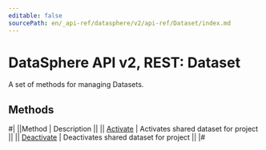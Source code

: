 ```yaml
---
editable: false
sourcePath: en/_api-ref/datasphere/v2/api-ref/Dataset/index.md
---
```


# DataSphere API v2, REST: Dataset

A set of methods for managing Datasets.

## Methods

#|
||Method | Description ||
|| [Activate](activate.md) | Activates shared dataset for project ||
|| [Deactivate](deactivate.md) | Deactivates shared dataset for project ||
|#
